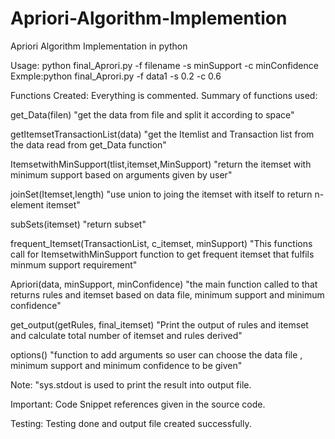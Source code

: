 # Apriori-Algorithm-Implemention
Apriori Algorithm Implementation in python

Usage: python final_Aprori.py -f filename -s minSupport -c minConfidence
Exmple:python final_Aprori.py -f data1 -s 0.2 -c 0.6

Functions Created: Everything is commented.
Summary of functions used:

get_Data(filen)
"get the data from file and split it according to space"

getItemsetTransactionList(data)
"get the Itemlist and Transaction list from the data read from get_Data function"

ItemsetwithMinSupport(tlist,itemset,MinSupport)
"return the itemset with minimum support based on arguments given by user"

joinSet(Itemset,length)
"use union to joing the itemset with itself to return n-element itemset"

subSets(itemset)
"return subset"

frequent_Itemset(TransactionList, c_itemset, minSupport)
"This functions call for ItemsetwithMinSupport function to get frequent itemset that fulfils minmum support requirement"

Apriori(data, minSupport, minConfidence)
"the main function called to that returns rules and itemset based on data file, minimum support and minimum confidence"

get_output(getRules, final_itemset)
"Print the output of rules and itemset and calculate total number of itemset and rules derived"

options()
"function to add arguments so user can choose the data file , minimum support and minimum confidence to be given"

Note: "sys.stdout is used to print the result into output file.

Important: Code Snippet references given in the source code.

Testing:
Testing done and output file created successfully.
